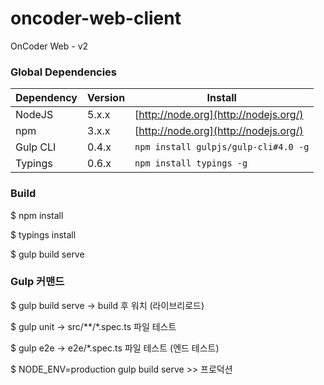 # oncoder-web-client
OnCoder Web - v2


### Global Dependencies

| Dependency | Version | Install                               |
| ---------- | ------- | ------------------------------------- |
| NodeJS     | 5.x.x   | [http://node.org](http://nodejs.org/) |
| npm        | 3.x.x   | [http://node.org](http://nodejs.org/) |
| Gulp CLI   | 0.4.x   | `npm install gulpjs/gulp-cli#4.0 -g`  |
| Typings    | 0.6.x   | `npm install typings -g`              |

### Build
$ npm install

$ typings install

$ gulp build serve

### Gulp 커맨드
$ gulp build serve -> build 후 워치 (라이브리로드)

$ gulp unit -> src/\*\*/\*.spec.ts 파일 테스트

$ gulp e2e -> e2e/\*.spec.ts 파일 테스트 (엔드 테스트)

$ NODE_ENV=production gulp build serve  >> 프로덕션

